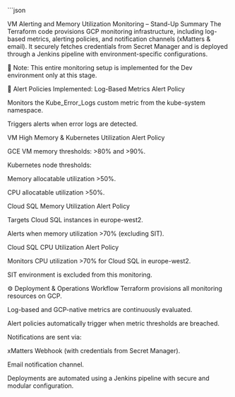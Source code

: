 \`\`\`json

VM Alerting and Memory Utilization Monitoring – Stand-Up Summary
The Terraform code provisions GCP monitoring infrastructure, including log-based metrics, alerting policies, and notification channels (xMatters & email). It securely fetches credentials from Secret Manager and is deployed through a Jenkins pipeline with environment-specific configurations.

📌 Note: This entire monitoring setup is implemented for the Dev environment only at this stage.

🔔 Alert Policies Implemented:
Log-Based Metrics Alert Policy

Monitors the Kube_Error_Logs custom metric from the kube-system namespace.

Triggers alerts when error logs are detected.

VM High Memory & Kubernetes Utilization Alert Policy

GCE VM memory thresholds: >80% and >90%.

Kubernetes node thresholds:

Memory allocatable utilization >50%.

CPU allocatable utilization >50%.

Cloud SQL Memory Utilization Alert Policy

Targets Cloud SQL instances in europe-west2.

Alerts when memory utilization >70% (excluding SIT).

Cloud SQL CPU Utilization Alert Policy

Monitors CPU utilization >70% for Cloud SQL in europe-west2.

SIT environment is excluded from this monitoring.

⚙️ Deployment & Operations Workflow
Terraform provisions all monitoring resources on GCP.

Log-based and GCP-native metrics are continuously evaluated.

Alert policies automatically trigger when metric thresholds are breached.

Notifications are sent via:

xMatters Webhook (with credentials from Secret Manager).

Email notification channel.

Deployments are automated using a Jenkins pipeline with secure and modular configuration.
